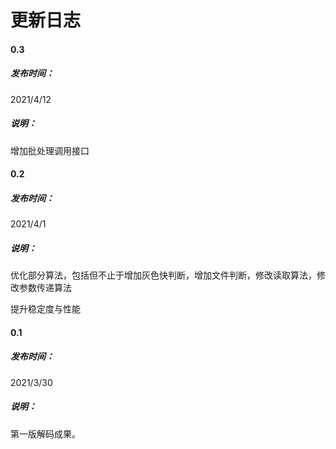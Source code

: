 # 更新日志

#### 0.3

##### 发布时间：

2021/4/12

##### 说明：

增加批处理调用接口



#### 0.2

##### 发布时间：

2021/4/1

##### 说明：

优化部分算法，包括但不止于增加灰色快判断，增加文件判断，修改读取算法，修改参数传递算法

提升稳定度与性能



#### 0.1

##### 发布时间：

2021/3/30

##### 说明：

第一版解码成果。

